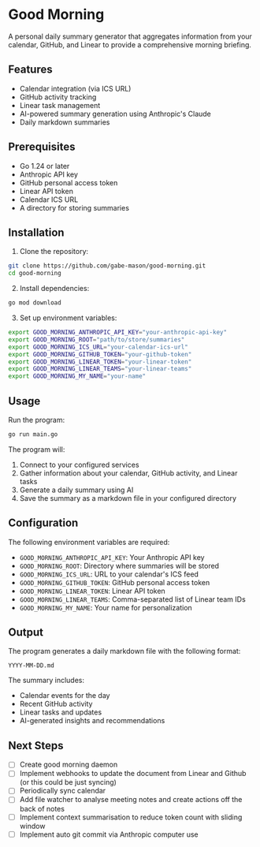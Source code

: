 # Good Morning

A personal daily summary generator that aggregates information from your calendar, GitHub, and Linear to provide a comprehensive morning briefing.

## Features

- Calendar integration (via ICS URL)
- GitHub activity tracking
- Linear task management
- AI-powered summary generation using Anthropic's Claude
- Daily markdown summaries

## Prerequisites

- Go 1.24 or later
- Anthropic API key
- GitHub personal access token
- Linear API token
- Calendar ICS URL
- A directory for storing summaries

## Installation

1. Clone the repository:
```bash
git clone https://github.com/gabe-mason/good-morning.git
cd good-morning
```

2. Install dependencies:
```bash
go mod download
```

3. Set up environment variables:
```bash
export GOOD_MORNING_ANTHROPIC_API_KEY="your-anthropic-api-key"
export GOOD_MORNING_ROOT="path/to/store/summaries"
export GOOD_MORNING_ICS_URL="your-calendar-ics-url"
export GOOD_MORNING_GITHUB_TOKEN="your-github-token"
export GOOD_MORNING_LINEAR_TOKEN="your-linear-token"
export GOOD_MORNING_LINEAR_TEAMS="your-linear-teams"
export GOOD_MORNING_MY_NAME="your-name"
```

## Usage

Run the program:
```bash
go run main.go
```

The program will:
1. Connect to your configured services
2. Gather information about your calendar, GitHub activity, and Linear tasks
3. Generate a daily summary using AI
4. Save the summary as a markdown file in your configured directory

## Configuration

The following environment variables are required:

- `GOOD_MORNING_ANTHROPIC_API_KEY`: Your Anthropic API key
- `GOOD_MORNING_ROOT`: Directory where summaries will be stored
- `GOOD_MORNING_ICS_URL`: URL to your calendar's ICS feed
- `GOOD_MORNING_GITHUB_TOKEN`: GitHub personal access token
- `GOOD_MORNING_LINEAR_TOKEN`: Linear API token
- `GOOD_MORNING_LINEAR_TEAMS`: Comma-separated list of Linear team IDs
- `GOOD_MORNING_MY_NAME`: Your name for personalization

## Output

The program generates a daily markdown file with the following format:
```
YYYY-MM-DD.md
```

The summary includes:
- Calendar events for the day
- Recent GitHub activity
- Linear tasks and updates
- AI-generated insights and recommendations

## Next Steps
- [ ] Create good morning daemon
- [ ] Implement webhooks to update the document from Linear and Github (or this could be just syncing)
- [ ] Periodically sync calendar
- [ ] Add file watcher to analyse meeting notes and create actions off the back of notes
- [ ] Implement context summarisation to reduce token count with sliding window
- [ ] Implement auto git commit via Anthropic computer use